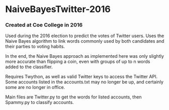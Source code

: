 # NaiveBayesTwitter-2016
<h3>Created at Coe College in 2016</h3>
<p>Used during the 2016 election to predict the votes of Twitter users. Uses the Naive Bayes algorithm to link words commonly used by both candidates and their parties to voting habits. </p>
<p>In the end, the Naive Bayes approach as implemented here was only slightly more accurate than flipping a coin, even with groups of up to n words added to the classifier.</p>
<p>Requires Twython, as well as valid Twitter keys to access the Twitter API. Some accounts listed in the  accounts.txt may no longer be up, and certainly some are no longer in office.</p>
<p>Main files are Twitter.py to get the words for listed accounts, then Spammy.py to classify accounts.</p>
